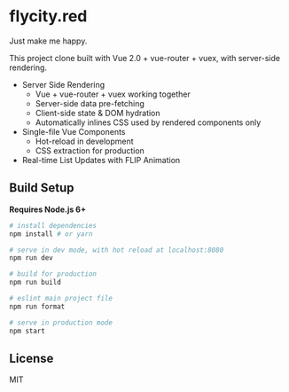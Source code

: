 # flycity.red

Just make me happy.

This project clone built with Vue 2.0 + vue-router + vuex, with server-side rendering.

- Server Side Rendering
  - Vue + vue-router + vuex working together
  - Server-side data pre-fetching
  - Client-side state & DOM hydration
  - Automatically inlines CSS used by rendered components only
- Single-file Vue Components
  - Hot-reload in development
  - CSS extraction for production
- Real-time List Updates with FLIP Animation

## Build Setup

**Requires Node.js 6+**

``` bash
# install dependencies
npm install # or yarn

# serve in dev mode, with hot reload at localhost:8080
npm run dev

# build for production
npm run build

# eslint main project file
npm run format

# serve in production mode
npm start
```

## License

MIT
